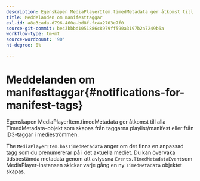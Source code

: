 ```yaml
---
description: Egenskapen MediaPlayerItem.timedMetadata ger åtkomst till alla TimedMetadata-objekt som skapas från taggarna playlist/manifest eller från ID3-taggar i medieströmmen.
title: Meddelanden om manifesttaggar
exl-id: a8a3cada-d796-460a-bd8f-fc4a2703e7f0
source-git-commit: be43bbbd1051886c8979ff590a3197b2a7249b6a
workflow-type: tm+mt
source-wordcount: '90'
ht-degree: 0%

---
```


# Meddelanden om manifesttaggar{#notifications-for-manifest-tags}

Egenskapen MediaPlayerItem.timedMetadata ger åtkomst till alla TimedMetadata-objekt som skapas från taggarna playlist/manifest eller från ID3-taggar i medieströmmen.

<!--<a id="section_9A22F6F1EA1F4F0C9E0C7687D12AA4AA"></a>-->

The `MediaPlayerItem.hasTimedMetadata` anger om det finns en anpassad tagg som du prenumererar på i det aktuella mediet. Du kan övervaka tidsbestämda metadata genom att avlyssna `Events.TimedMetadataEvent`som MediaPlayer-instansen skickar varje gång en ny `TimedMetadata` objektet skapas.
